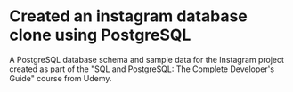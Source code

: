 # Created an instagram database clone using PostgreSQL
A PostgreSQL database schema and sample data for the Instagram project created as part of the "SQL and PostgreSQL: The Complete Developer's Guide" course from Udemy.
